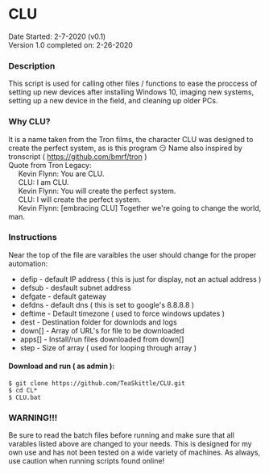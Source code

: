 # CLU
Date Started: 2-7-2020 (v0.1)  
Version 1.0 completed on: 2-26-2020  

### Description
This script is used for calling other files / functions to ease the proccess of setting up new devices after installing Windows 10, imaging new systems, setting up a new device in the field, and cleaning up older PCs.  

### Why CLU?
It is a name taken from the Tron films, the character CLU was designed to create the perfect system, as is this program :smirk: Name also inspired by tronscript ( https://github.com/bmrf/tron )  
Quote from Tron Legacy:  
&nbsp;&nbsp;&nbsp;&nbsp; Kevin Flynn: You are CLU.  
&nbsp;&nbsp;&nbsp;&nbsp; CLU: I am CLU.  
&nbsp;&nbsp;&nbsp;&nbsp; Kevin Flynn: You will create the perfect system.  
&nbsp;&nbsp;&nbsp;&nbsp; CLU: I will create the perfect system.  
&nbsp;&nbsp;&nbsp;&nbsp; Kevin Flynn: [embracing CLU] Together we're going to change the world, man.  

### Instructions
Near the top of the file are varaibles the user should change for the proper automation:
* defip   - default IP address ( this is just for display, not an actual address )
* defsub  - desfault subnet address
* defgate - default gateway
* defdns  - default dns ( this is set to google's 8.8.8.8 )
* deftime - Default timezone ( used to force windows updates )
* dest    - Destination folder for downlods and logs
* down[]  - Array of URL's for file to be downloaded
* apps[]  - Install/run files downloaded from down[]
* step    - Size of array ( used for looping through array )

#### Download and run ( as admin ):
```
$ git clone https://github.com/TeaSkittle/CLU.git
$ cd CL*
$ CLU.bat
```

### WARNING!!!
Be sure to read the batch files before running and make sure that all varables listed above are changed to your needs. This is designed for my own use and has not been tested on a wide variety of machines. As always, use caution when running scripts found online!
